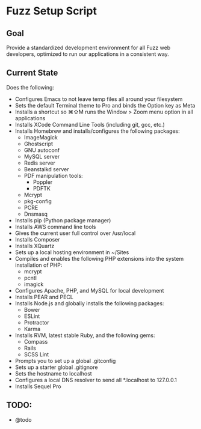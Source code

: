 Fuzz Setup Script
==================

## Goal

Provide a standardized development environment for all Fuzz web developers, optimized to run our applications in a consistent way.

## Current State

Does the following:

- Configures Emacs to not leave temp files all around your filesystem
- Sets the default Terminal theme to Pro and binds the Option key as Meta
- Installs a shortcut so ⌘⇧M runs the Window > Zoom menu option in all applications
- Installs XCode Command Line Tools (including git, gcc, etc.)
- Installs Homebrew and installs/configures the following packages:
  - ImageMagick
  - Ghostscript
  - GNU autoconf
  - MySQL server
  - Redis server
  - Beanstalkd server
  - PDF manipulation tools:
    - Poppler
    - PDFTK
  - Mcrypt
  - pkg-config
  - PCRE
  - Dnsmasq
- Installs pip (Python package manager)
- Installs AWS command line tools
- Gives the current user full control over /usr/local
- Installs Composer
- Installs XQuartz
- Sets up a local hosting environment in ~/Sites
- Compiles and enables the following PHP extensions into the system installation of PHP:
  - mcrypt
  - pcntl
  - imagick
- Configures Apache, PHP, and MySQL for local development
- Installs PEAR and PECL
- Installs Node.js and globally installs the following packages:
  - Bower
  - ESLint
  - Protractor
  - Karma
- Installs RVM, latest stable Ruby, and the following gems:
  - Compass
  - Rails
  - SCSS Lint
- Prompts you to set up a global .gitconfig
- Sets up a starter global .gitignore
- Sets the hostname to localhost
- Configures a local DNS resolver to send all *.localhost to 127.0.0.1
- Installs Sequel Pro



## TODO:
- @todo
